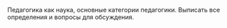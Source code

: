 Педагогика как наука, основные категории педагогики. Выписать все определения и вопросы для обсуждения.